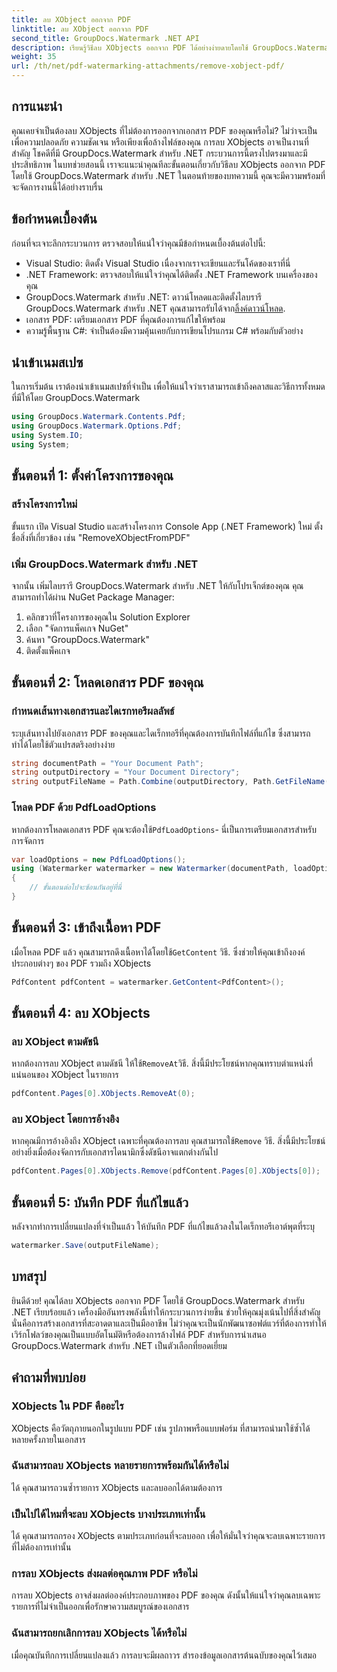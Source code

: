 ```yaml
---
title: ลบ XObject ออกจาก PDF
linktitle: ลบ XObject ออกจาก PDF
second_title: GroupDocs.Watermark .NET API
description: เรียนรู้วิธีลบ XObjects ออกจาก PDF ได้อย่างง่ายดายโดยใช้ GroupDocs.Watermark สำหรับ .NET ด้วยบทช่วยสอนที่ครอบคลุมทีละขั้นตอนของเรา
weight: 35
url: /th/net/pdf-watermarking-attachments/remove-xobject-pdf/
---
```

## การแนะนำ
คุณเคยจำเป็นต้องลบ XObjects ที่ไม่ต้องการออกจากเอกสาร PDF ของคุณหรือไม่? ไม่ว่าจะเป็นเพื่อความปลอดภัย ความชัดเจน หรือเพียงเพื่อล้างไฟล์ของคุณ การลบ XObjects อาจเป็นงานที่สำคัญ โชคดีที่มี GroupDocs.Watermark สำหรับ .NET กระบวนการนี้ตรงไปตรงมาและมีประสิทธิภาพ ในบทช่วยสอนนี้ เราจะแนะนำคุณทีละขั้นตอนเกี่ยวกับวิธีลบ XObjects ออกจาก PDF โดยใช้ GroupDocs.Watermark สำหรับ .NET ในตอนท้ายของบทความนี้ คุณจะมีความพร้อมที่จะจัดการงานนี้ได้อย่างราบรื่น
## ข้อกำหนดเบื้องต้น
ก่อนที่จะเจาะลึกกระบวนการ ตรวจสอบให้แน่ใจว่าคุณมีข้อกำหนดเบื้องต้นต่อไปนี้:
- Visual Studio: ติดตั้ง Visual Studio เนื่องจากเราจะเขียนและรันโค้ดของเราที่นี่
- .NET Framework: ตรวจสอบให้แน่ใจว่าคุณได้ติดตั้ง .NET Framework บนเครื่องของคุณ
-  GroupDocs.Watermark สำหรับ .NET: ดาวน์โหลดและติดตั้งไลบรารี GroupDocs.Watermark สำหรับ .NET คุณสามารถรับได้จาก[ลิ้งค์ดาวน์โหลด](https://releases.groupdocs.com/Watermark/net/).
- เอกสาร PDF: เตรียมเอกสาร PDF ที่คุณต้องการแก้ไขให้พร้อม
- ความรู้พื้นฐาน C#: จำเป็นต้องมีความคุ้นเคยกับการเขียนโปรแกรม C# พร้อมกับตัวอย่าง
## นำเข้าเนมสเปซ
ในการเริ่มต้น เราต้องนำเข้าเนมสเปซที่จำเป็น เพื่อให้แน่ใจว่าเราสามารถเข้าถึงคลาสและวิธีการทั้งหมดที่มีให้โดย GroupDocs.Watermark
```csharp
using GroupDocs.Watermark.Contents.Pdf;
using GroupDocs.Watermark.Options.Pdf;
using System.IO;
using System;
```
## ขั้นตอนที่ 1: ตั้งค่าโครงการของคุณ
### สร้างโครงการใหม่
ขั้นแรก เปิด Visual Studio และสร้างโครงการ Console App (.NET Framework) ใหม่ ตั้งชื่อสิ่งที่เกี่ยวข้อง เช่น "RemoveXObjectFromPDF"
### เพิ่ม GroupDocs.Watermark สำหรับ .NET
จากนั้น เพิ่มไลบรารี GroupDocs.Watermark สำหรับ .NET ให้กับโปรเจ็กต์ของคุณ คุณสามารถทำได้ผ่าน NuGet Package Manager:
1. คลิกขวาที่โครงการของคุณใน Solution Explorer
2. เลือก "จัดการแพ็คเกจ NuGet"
3. ค้นหา "GroupDocs.Watermark"
4. ติดตั้งแพ็คเกจ
## ขั้นตอนที่ 2: โหลดเอกสาร PDF ของคุณ
### กำหนดเส้นทางเอกสารและไดเรกทอรีผลลัพธ์
ระบุเส้นทางไปยังเอกสาร PDF ของคุณและไดเร็กทอรีที่คุณต้องการบันทึกไฟล์ที่แก้ไข ซึ่งสามารถทำได้โดยใช้ตัวแปรสตริงอย่างง่าย
```csharp
string documentPath = "Your Document Path";
string outputDirectory = "Your Document Directory";
string outputFileName = Path.Combine(outputDirectory, Path.GetFileName(documentPath));
```
### โหลด PDF ด้วย PdfLoadOptions
 หากต้องการโหลดเอกสาร PDF คุณจะต้องใช้`PdfLoadOptions`- นี่เป็นการเตรียมเอกสารสำหรับการจัดการ
```csharp
var loadOptions = new PdfLoadOptions();
using (Watermarker watermarker = new Watermarker(documentPath, loadOptions))
{
    // ขั้นตอนต่อไปจะซ้อนกันอยู่ที่นี่
}
```
## ขั้นตอนที่ 3: เข้าถึงเนื้อหา PDF
 เมื่อโหลด PDF แล้ว คุณสามารถดึงเนื้อหาได้โดยใช้`GetContent` วิธี. ซึ่งช่วยให้คุณเข้าถึงองค์ประกอบต่างๆ ของ PDF รวมถึง XObjects
```csharp
PdfContent pdfContent = watermarker.GetContent<PdfContent>();
```
## ขั้นตอนที่ 4: ลบ XObjects
### ลบ XObject ตามดัชนี
 หากต้องการลบ XObject ตามดัชนี ให้ใช้`RemoveAt`วิธี. สิ่งนี้มีประโยชน์หากคุณทราบตำแหน่งที่แน่นอนของ XObject ในรายการ
```csharp
pdfContent.Pages[0].XObjects.RemoveAt(0);
```
### ลบ XObject โดยการอ้างอิง
 หากคุณมีการอ้างอิงถึง XObject เฉพาะที่คุณต้องการลบ คุณสามารถใช้`Remove` วิธี. สิ่งนี้มีประโยชน์อย่างยิ่งเมื่อต้องจัดการกับเอกสารไดนามิกซึ่งดัชนีอาจแตกต่างกันไป
```csharp
pdfContent.Pages[0].XObjects.Remove(pdfContent.Pages[0].XObjects[0]);
```
## ขั้นตอนที่ 5: บันทึก PDF ที่แก้ไขแล้ว
หลังจากทำการเปลี่ยนแปลงที่จำเป็นแล้ว ให้บันทึก PDF ที่แก้ไขแล้วลงในไดเร็กทอรีเอาต์พุตที่ระบุ
```csharp
watermarker.Save(outputFileName);
```
## บทสรุป
ยินดีด้วย! คุณได้ลบ XObjects ออกจาก PDF โดยใช้ GroupDocs.Watermark สำหรับ .NET เรียบร้อยแล้ว เครื่องมืออันทรงพลังนี้ทำให้กระบวนการง่ายขึ้น ช่วยให้คุณมุ่งเน้นไปที่สิ่งสำคัญ นั่นคือการสร้างเอกสารที่สะอาดตาและเป็นมืออาชีพ ไม่ว่าคุณจะเป็นนักพัฒนาซอฟต์แวร์ที่ต้องการทำให้เวิร์กโฟลว์ของคุณเป็นแบบอัตโนมัติหรือต้องการล้างไฟล์ PDF สำหรับการนำเสนอ GroupDocs.Watermark สำหรับ .NET เป็นตัวเลือกที่ยอดเยี่ยม
## คำถามที่พบบ่อย
### XObjects ใน PDF คืออะไร
XObjects คือวัตถุภายนอกในรูปแบบ PDF เช่น รูปภาพหรือแบบฟอร์ม ที่สามารถนำมาใช้ซ้ำได้หลายครั้งภายในเอกสาร
### ฉันสามารถลบ XObjects หลายรายการพร้อมกันได้หรือไม่
ได้ คุณสามารถวนซ้ำรายการ XObjects และลบออกได้ตามต้องการ
### เป็นไปได้ไหมที่จะลบ XObjects บางประเภทเท่านั้น
ได้ คุณสามารถกรอง XObjects ตามประเภทก่อนที่จะลบออก เพื่อให้มั่นใจว่าคุณจะลบเฉพาะรายการที่ไม่ต้องการเท่านั้น
### การลบ XObjects ส่งผลต่อคุณภาพ PDF หรือไม่
การลบ XObjects อาจส่งผลต่อองค์ประกอบภาพของ PDF ของคุณ ดังนั้นให้แน่ใจว่าคุณลบเฉพาะรายการที่ไม่จำเป็นออกเพื่อรักษาความสมบูรณ์ของเอกสาร
### ฉันสามารถยกเลิกการลบ XObjects ได้หรือไม่
เมื่อคุณบันทึกการเปลี่ยนแปลงแล้ว การลบจะมีผลถาวร สำรองข้อมูลเอกสารต้นฉบับของคุณไว้เสมอ
